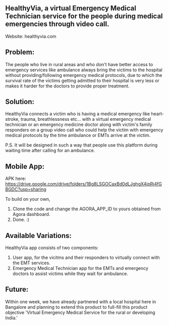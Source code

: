 ## HealthyVia, a virtual Emergency Medical Technician service for the people during medical emergencies through video call. 

Website: healthyvia.com 

## Problem:
The people who live in rural areas and who don't have better access to emergency services like ambulance always bring the victims to the hospital without providing/following emergency medical protocols, due to which the survival rate of the victims getting admitted to their hospital is very less or makes it harder for the doctors to provide proper treatment.

## Solution:
HealthyVia connects a victim who is having a medical emergency like heart-stroke, trauma, breathlessness etc... with a virtual emergency medical technician or an emergency medicine doctor along with victim's family responders on a group video call who could help the victim with emergency medical protocols by the time ambulance or EMTs arrive at the victim.

P.S. It will be designed in such a way that people use this platform during waiting time after calling for an ambulance.

## Mobile App:
APK here: https://drive.google.com/drive/folders/1Bg8LSGOCaxBd0dLJghgX4ipRj4fGBGDC?usp=sharing 

To build on your own, 
1. Clone the code and change the AGORA_APP_ID to yours obtained from Agora dashboard. 
2. Done. :) 

## Available Variations:
HealthyVia app consists of two components:
1. User app, for the vicitms and their responders to virtually connect with the EMT services.
2. Emergency Medical Technician app for the EMTs and emergency doctors to assist victims while they wait for ambulance.


## Future:
Within one week, we have already partnered with a local hospital here in Bangalore and planning to extend this product to full-fill this product objective 'Virtual Emergency Medical Service for the rural or developing India.'
